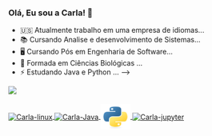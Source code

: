 ### Olá, Eu sou a Carla!  👋

- 🇺🇸  Atualmente trabalho em uma  empresa de idiomas...
- 📚  Cursando Analise e desenvolvimento de Sistemas...
- 🖥️  Cursando Pós em Engenharia de Software...
- 🌱  Formada em Ciências Biológicas ...
- ⚡   Estudando Java e Python ...
-->
 <div>
  <a href="https://github.com/carlaallmeida">
  <img height="180em" src="https://github-readme-stats.vercel.app/api?username=carlaallmeida&show_icons=true&theme=tokyonight&include_all_commits=true&count_private=true"/>
</div>

 <div style="display: inline_block"><br> 
  <img align="center" alt="Carla-linux" right="50" width="60" <img src="https://cdn.jsdelivr.net/gh/devicons/devicon/icons/linux/linux-original.svg" />
  <img align="center" alt="Carla-Java" right="50" width="60"  <img src="https://cdn.jsdelivr.net/gh/devicons/devicon/icons/java/java-original.svg" />
  <img align="center" alt="Carla-Python" height="50" width="60" src="https://raw.githubusercontent.com/devicons/devicon/master/icons/python/python-original.svg">
  <img align="center" alt="Carla-jupyter" height="50" width="60"src="https://cdn.jsdelivr.net/gh/devicons/devicon/icons/jupyter/jupyter-original-wordmark.svg" />
